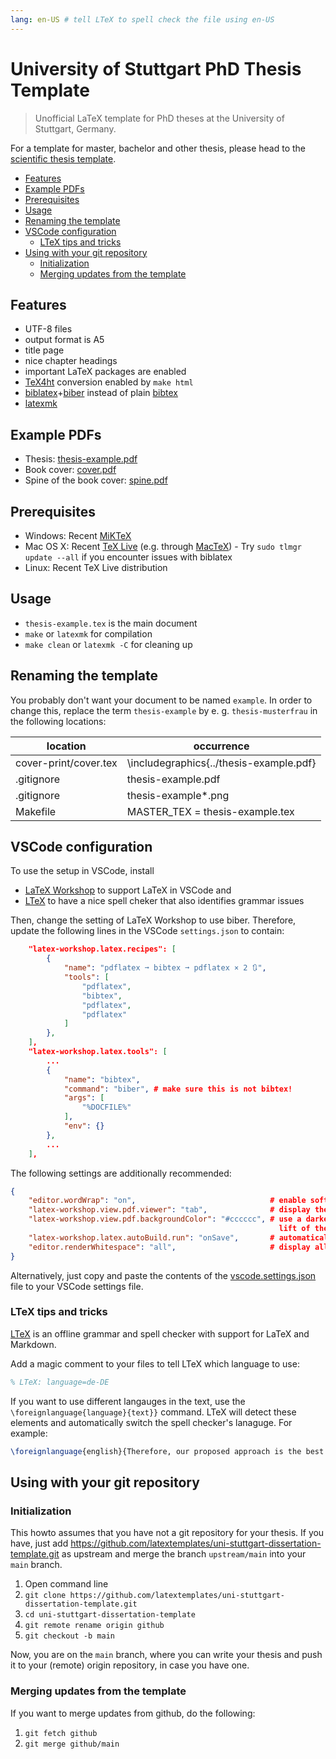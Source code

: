```yaml
---
lang: en-US # tell LTeX to spell check the file using en-US
---
```


# University of Stuttgart PhD Thesis Template

> Unofficial LaTeX template for PhD theses at the University of Stuttgart, Germany.

For a template for master, bachelor and other thesis, please head to the [scientific thesis template](https://github.com/latextemplates/scientific-thesis-template).

* [Features](#features)
* [Example PDFs](#example-pdfs)
* [Prerequisites](#prerequisites)
* [Usage](#usage)
* [Renaming the template](#renaming-the-template)
* [VSCode configuration](#vscode-configuration)
  * [LTeX tips and tricks](#ltex-tips-and-tricks)
* [Using with your git repository](#using-with-your-git-repository)
  * [Initialization](#initialization)
  * [Merging updates from the template](#merging-updates-from-the-template)

## Features

* UTF-8 files
* output format is A5
* title page
* nice chapter headings
* important LaTeX packages are enabled
* [TeX4ht] conversion enabled by `make html`
* [biblatex]+[biber] instead of plain [bibtex]
* [latexmk]

## Example PDFs

* Thesis: [thesis-example.pdf](thesis-example.pdf)
* Book cover: [cover.pdf](http://latextemplates.github.io/uni-stuttgart-dissertation-template/cover.pdf)
* Spine of the book cover: [spine.pdf](http://latextemplates.github.io/uni-stuttgart-dissertation-template/spine.pdf)

## Prerequisites

* Windows: Recent [MiKTeX](http://miktex.org/)
* Mac OS X: Recent [TeX Live](https://www.tug.org/texlive/) (e.g. through [MacTeX](https://tug.org/mactex/)) - Try `sudo tlmgr update --all` if you encounter issues with biblatex
* Linux: Recent TeX Live distribution

## Usage

* `thesis-example.tex` is the main document
* `make` or `latexmk` for compilation
* `make clean` or `latexmk -C` for cleaning up

## Renaming the template

You probably don't want your document to be named `example`. In order to change this,
replace the term `thesis-example` by e. g. `thesis-musterfrau` in the following locations:

location | occurrence
---|---
cover-print/cover.tex | \includegraphics{../thesis-example.pdf}
.gitignore | thesis-example.pdf
.gitignore | thesis-example*.png
Makefile | MASTER_TEX = thesis-example.tex

## VSCode configuration

To use the setup in VSCode, install

* [LaTeX Workshop](https://marketplace.visualstudio.com/items?itemName=James-Yu.latex-workshop) to support LaTeX in VSCode and
* [LTeX](https://marketplace.visualstudio.com/items?itemName=valentjn.vscode-ltex) to have a nice spell cheker that also identifies grammar issues

Then, change the setting of LaTeX Workshop to use biber.
Therefore, update the following lines in the VSCode `settings.json` to contain:

```json
    "latex-workshop.latex.recipes": [
        {
            "name": "pdflatex ➞ bibtex ➞ pdflatex × 2 🔃",
            "tools": [
                "pdflatex",
                "bibtex",
                "pdflatex",
                "pdflatex"
            ]
        },
    ],
    "latex-workshop.latex.tools": [
        ...
        {
            "name": "bibtex",
            "command": "biber", # make sure this is not bibtex!
            "args": [
                "%DOCFILE%"
            ],
            "env": {}
        },
        ...
    ],
```

The following settings are additionally recommended:

```json
{
    "editor.wordWrap": "on",                              # enable soft line breaks
    "latex-workshop.view.pdf.viewer": "tab",              # display the generaded PDF in a separate tab
    "latex-workshop.view.pdf.backgroundColor": "#cccccc", # use a darker background in de PDF viewer to 
                                                            lift of the pages from it
    "latex-workshop.latex.autoBuild.run": "onSave",       # automatically build on saving .tex files
    "editor.renderWhitespace": "all",                     # display all whitespaces
}
```

Alternatively, just copy and paste the contents of the [vscode.settings.json](./vscode.settings.json) file to your VSCode settings file.

### LTeX tips and tricks

[LTeX](https://marketplace.visualstudio.com/items?itemName=valentjn.vscode-ltex) is an offline grammar and spell checker with support for LaTeX and Markdown.

Add a magic comment to your files to tell LTeX which language to use:

```latex
% LTeX: language=de-DE
```

If you want to use different langauges in the text, use the `\foreignlanguage{language}{text}}` command.
LTeX will detect these elements and automatically switch the spell checker's lanaguge.
For example:

```latex
\foreignlanguage{english}{Therefore, our proposed approach is the best in the world.}
```

## Using with your git repository

### Initialization

This howto assumes that you have not a git repository for your thesis.
If you have, just add <https://github.com/latextemplates/uni-stuttgart-dissertation-template.git> as upstream and merge the branch `upstream/main` into your `main` branch.

1. Open command line
1. `git clone https://github.com/latextemplates/uni-stuttgart-dissertation-template.git`
1. `cd uni-stuttgart-dissertation-template`
1. `git remote rename origin github`
1. `git checkout -b main`

Now, you are on the `main` branch, where you can write your thesis and push it to your (remote) origin repository, in case you have one.

### Merging updates from the template

If you want to merge updates from github, do the following:

1. `git fetch github`
1. `git merge github/main`

[biber]: https://www.ctan.org/pkg/biber
[biblatex]: http://tex.stackexchange.com/tags/biblatex/info
[bibtex]: https://www.ctan.org/pkg/bibtex
[latexmk]: http://tex.stackexchange.com/tags/latexmk/info
[TeX4ht]: https://www.tug.org/tex4ht/
